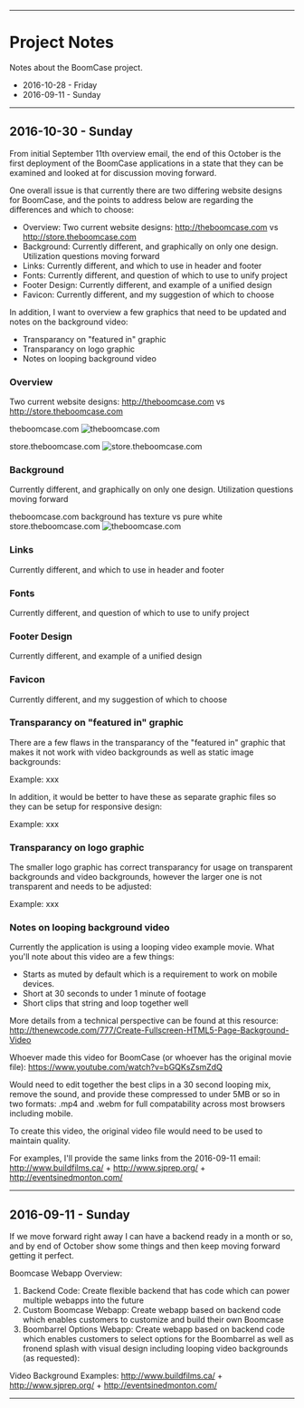 

---------- ---------- ---------- ---------- ----------


Project Notes
=============

Notes about the BoomCase project.

* 2016-10-28 - Friday
* 2016-09-11 - Sunday


---------- ---------- ---------- ---------- ----------


2016-10-30 - Sunday
-------------------

From initial September 11th overview email, the end of this October is the first deployment of the BoomCase applications in a state that they can be examined and looked at for discussion moving forward.

One overall issue is that currently there are two differing website designs for BoomCase, and the points to address below are regarding the differences and which to choose:

* Overview: Two current website designs: <http://theboomcase.com> vs <http://store.theboomcase.com>
* Background: Currently different, and graphically on only one design. Utilization questions moving forward
* Links: Currently different, and which to use in header and footer
* Fonts: Currently different, and question of which to use to unify project 
* Footer Design: Currently different, and example of a unified design
* Favicon: Currently different, and my suggestion of which to choose

In addition, I want to overview a few graphics that need to be updated and notes on the background video:

* Transparancy on "featured in" graphic
* Transparancy on logo graphic
* Notes on looping background video


### Overview

Two current website designs: <http://theboomcase.com> vs <http://store.theboomcase.com>

theboomcase.com
![theboomcase.com](https://github.com/pathaugen/boomcase/blob/master/resources/images/projectnotes/theboomcasecom.png)

store.theboomcase.com
![store.theboomcase.com](https://github.com/pathaugen/boomcase/blob/master/resources/images/projectnotes/storetheboomcasecom.png)


### Background

Currently different, and graphically on only one design. Utilization questions moving forward

theboomcase.com background has texture vs pure white store.theboomcase.com
![theboomcase.com](https://github.com/pathaugen/boomcase/blob/master/resources/images/projectnotes/texturedbackground.png)

### Links

Currently different, and which to use in header and footer


### Fonts

Currently different, and question of which to use to unify project 


### Footer Design

Currently different, and example of a unified design


### Favicon

Currently different, and my suggestion of which to choose


### Transparancy on "featured in" graphic

There are a few flaws in the transparancy of the "featured in" graphic that makes it not work with video backgrounds as well as static image backgrounds:

Example:
xxx

In addition, it would be better to have these as separate graphic files so they can be setup for responsive design:

Example:
xxx


### Transparancy on logo graphic

The smaller logo graphic has correct transparancy for usage on transparent backgrounds and video backgrounds, however the larger one is not transparent and needs to be adjusted:

Example:
xxx


### Notes on looping background video

Currently the application is using a looping video example movie. What you'll note about this video are a few things:

* Starts as muted by default which is a requirement to work on mobile devices.
* Short at 30 seconds to under 1 minute of footage
* Short clips that string and loop together well

More details from a technical perspective can be found at this resource:
<http://thenewcode.com/777/Create-Fullscreen-HTML5-Page-Background-Video>

Whoever made this video for BoomCase (or whoever has the original movie file):
<https://www.youtube.com/watch?v=bGQKsZsmZdQ>

Would need to edit together the best clips in a 30 second looping mix, remove the sound, and provide these compressed to under 5MB or so in two formats: .mp4 and .webm for full compatability across most browsers including mobile.

To create this video, the original video file would need to be used to maintain quality.

For examples, I'll provide the same links from the 2016-09-11 email:
<http://www.buildfilms.ca/> + <http://www.sjprep.org/> + <http://eventsinedmonton.com/>


---------- ---------- ---------- ---------- ----------


2016-09-11 - Sunday
-------------------

If we move forward right away I can have a backend ready in a month or so, and by end of October show some things and then keep moving forward getting it perfect.

Boomcase Webapp Overview:

1. Backend Code: Create flexible backend that has code which can power multiple webapps into the future
2. Custom Boomcase Webapp: Create webapp based on backend code which enables customers to customize and build their own Boomcase
3. Boombarrel Options Webapp: Create webapp based on backend code which enables customers to select options for the Boombarrel as well as fronend splash with visual design including looping video backgrounds (as requested):

Video Background Examples:
<http://www.buildfilms.ca/> + <http://www.sjprep.org/> + <http://eventsinedmonton.com/>


---------- ---------- ---------- ---------- ----------




